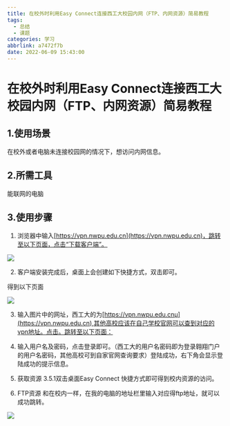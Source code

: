 ```yaml
---
title: 在校外时利用Easy Connect连接西工大校园内网（FTP、内网资源）简易教程
tags:
  - 总结
  - 课题
categories: 学习
abbrlink: a7472f7b
date: 2022-06-09 15:43:00
---
```


# 在校外时利用Easy Connect连接西工大校园内网（FTP、内网资源）简易教程

## 1.使用场景

在校外或者电脑未连接校园网的情况下，想访问内网信息。

## 2.所需工具

能联网的电脑

## 3.使用步骤

1. 浏览器中输入[https://vpn.nwpu.edu.cn](https://vpn.nwpu.edu.cn)，跳转至以下页面，点击“下载客户端”。




![](https://cdn.jsdelivr.net/gh/swimminghao/picture@main/img/2022/06/09/nVzVnt.png)

2. 客户端安装完成后，桌面上会创建如下快捷方式，双击即可。

得到以下页面

![](https://cdn.jsdelivr.net/gh/swimminghao/picture@main/img/2022/06/09/8VrU6M.png)

3. 输入图片中的网址，西工大的为[https://vpn.nwpu.edu.cnµ](https://vpn.nwpu.edu.cn),其他高校应该在自己学校官网可以查到对应的vpn地址。点击。跳转至以下页面：

4. 输入用户名及密码，点击登录即可。（西工大的用户名密码即为登录翱翔门户的用户名密码，其他高校可到自家官网查询要求）登陆成功，右下角会显示登陆成功的提示信息。

5. 获取资源
   3.5.1双击桌面Easy Connect 快捷方式即可得到校内资源的访问。

6. FTP资源
   和在校内一样，在我的电脑的地址栏里输入对应得ftp地址，就可以成功跳转。

![](https://cdn.jsdelivr.net/gh/swimminghao/picture@main/img/2022/06/09/YFVGLA.png)